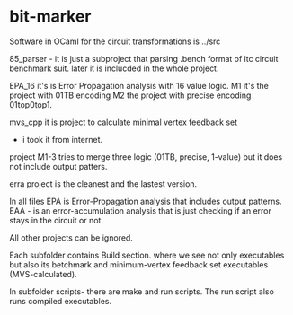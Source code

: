 # bit-marker
Software in OCaml for the circuit transformations is
../src

85_parser  - it is just a subproject that parsing .bench format
of itc circuit benchmark suit. later it is inclucded in the
whole project.

EPA_16 it's is Error Propagation analysis with 16 value logic.
M1 it's the project with 01TB encoding
M2 the project with precise encoding 01top0top1.

mvs_cpp it is project to calculate minimal vertex feedback set
- i took it from internet.

project M1-3 tries to merge three logic (01TB, precise, 1-value)
but it does not include output patters.

erra project is the cleanest and the lastest version.

In all files EPA is Error-Propagation analysis that includes
output patterns.
EAA - is an error-accumulation analysis that is just checking if an error
stays in the circuit or not.

All other projects can be ignored.

Each subfolder contains Build section. where we see not only executables
but also its betchmark and minimum-vertex feedback set executables (MVS-calculated).

In subfolder scripts- there are make and run scripts.
The run script also runs compiled executables.
